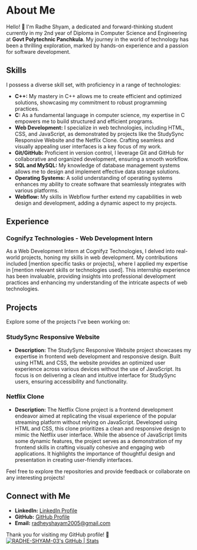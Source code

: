 # About Me

Hello! 👋 I'm Radhe Shyam, a dedicated and forward-thinking student currently in my 2nd year of Diploma in Computer Science and Engineering at **Govt Polytechnic Panchkula**. My journey in the world of technology has been a thrilling exploration, marked by hands-on experience and a passion for software development.

## Skills

I possess a diverse skill set, with proficiency in a range of technologies:

- **C++:** My mastery in C++ allows me to create efficient and optimized solutions, showcasing my commitment to robust programming practices.
- **C:** As a fundamental language in computer science, my expertise in C empowers me to build structured and efficient programs.
- **Web Development:** I specialize in web technologies, including HTML, CSS, and JavaScript, as demonstrated by projects like the StudySync Responsive Website and the Netflix Clone. Crafting seamless and visually appealing user interfaces is a key focus of my work.
- **Git/GitHub:** Proficient in version control, I leverage Git and GitHub for collaborative and organized development, ensuring a smooth workflow.
- **SQL and MySQL:** My knowledge of database management systems allows me to design and implement effective data storage solutions.
- **Operating Systems:** A solid understanding of operating systems enhances my ability to create software that seamlessly integrates with various platforms.
- **Webflow:** My skills in Webflow further extend my capabilities in web design and development, adding a dynamic aspect to my projects.

## Experience

### Cognifyz Technologies - Web Development Intern

As a Web Development Intern at Cognifyz Technologies, I delved into real-world projects, honing my skills in web development. My contributions included [mention specific tasks or projects], where I applied my expertise in [mention relevant skills or technologies used]. This internship experience has been invaluable, providing insights into professional development practices and enhancing my understanding of the intricate aspects of web technologies.

## Projects

Explore some of the projects I've been working on:

### StudySync Responsive Website

- **Description:** The StudySync Responsive Website project showcases my expertise in frontend web development and responsive design. Built using HTML and CSS, the website provides an optimized user experience across various devices without the use of JavaScript. Its focus is on delivering a clean and intuitive interface for StudySync users, ensuring accessibility and functionality.

### Netflix Clone

- **Description:** The Netflix Clone project is a frontend development endeavor aimed at replicating the visual experience of the popular streaming platform without relying on JavaScript. Developed using HTML and CSS, this clone prioritizes a clean and responsive design to mimic the Netflix user interface. While the absence of JavaScript limits some dynamic features, the project serves as a demonstration of my frontend skills in crafting visually cohesive and engaging web applications. It highlights the importance of thoughtful design and presentation in creating user-friendly interfaces.

Feel free to explore the repositories and provide feedback or collaborate on any interesting projects!

## Connect with Me

- **LinkedIn:** [LinkedIn Profile](https://www.linkedin.com/in/radhe-shyam-6b5780236/)
- **GitHub:** [GitHub Profile](https://github.com/RADHE-SHYAM-03)
- **Email:** [radheyshayam2005@gmail.com](mailto:radheyshayam2005@gmail.com)

Thank you for visiting my GitHub profile! 🚀
[![RADHE-SHYAM-03's GitHub | Stats](https://stats.quine.sh/RADHE-SHYAM-03/github?theme=dark)](https://quine.sh?utm_source=widgets&utm_campaign=RADHE-SHYAM-03)
